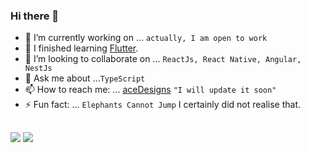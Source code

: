 ### Hi there 👋


- 🔭 I’m currently working on ... `actually, I am open to work`
- 🌱 I finished learning [Flutter](https://flutter.dev/).
- 👯 I’m looking to collaborate on ... `ReactJs, React Native, Angular, NestJs`
- 💬 Ask me about ...`TypeScript`
- 📫 How to reach me: ... [aceDesigns](http://acedesigns.co.za/) `"I will update it soon"`
- ⚡ Fun fact: ... `Elephants Cannot Jump` I certainly did not realise that.
  ##
<div> 
  <a href="https://twitter.com/anele_ace" target="_blank"><img src="https://img.shields.io/badge/twitter-00acee?style=for-the-badge&logo=twitter&logoColor=white" target="_blank"></a> 
  <!--<a href="" target="_blank"><img src="https://img.shields.io/badge/-Instagram-%23E4405F?style=for-the-badge&logo=instagram&logoColor=white" target="_blank"></a> 
 	<a href="" target="_blank"><img src="https://img.shields.io/badge/Twitch-9146FF?style=for-the-badge&logo=twitch&logoColor=white" target="_blank"></a>
 <a href="" target="_blank"><img src="https://img.shields.io/badge/Discord-7289DA?style=for-the-badge&logo=discord&logoColor=white" target="_blank"></a> 
  <a href="mailto:"><img src="https://img.shields.io/badge/-Gmail-%23333?style=for-the-badge&logo=gmail&logoColor=white" target="_blank"></a>
  -->
  <a href="https://www.linkedin.com/in/anele" target="_blank"><img src="https://img.shields.io/badge/-LinkedIn-%230077B5?style=for-the-badge&logo=linkedin&logoColor=white" target="_blank"></a> 
 
  <!-- ![Snake animation](https://github.com/rafaballerini/rafaballerini/blob/output/github-contribution-grid-snake.svg) -->
 
</div>
